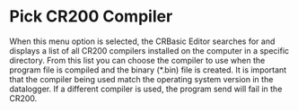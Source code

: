 # Pick CR200 Compiler

When this menu option is selected, the CRBasic Editor searches for and displays a list of all CR200 compilers installed on the computer in a specific directory. From this list you can choose the compiler to use when the program file is compiled and the binary (\*.bin) file is created. It is important that the compiler being used match the operating system version in the datalogger. If a different compiler is used, the program send will fail in the CR200.
